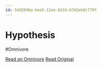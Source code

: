 ```yaml
---
id: 54559d6a-bee5-11ee-8324-87d2eb9c779f
---
```


# Hypothesis
#Omnivore

[Read on Omnivore](https://omnivore.app/me/hypothesis-18d56eb2167)
[Read Original](https://hypothes.is/a/I3NTsr7hEe6NL0Pe-tMKEw)

